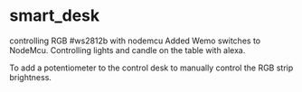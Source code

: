 # smart_desk
controlling  RGB #ws2812b with nodemcu
Added Wemo switches to NodeMcu. Controlling lights and candle on the table with alexa.

To add a potentiometer to the control desk to manually control the RGB strip brightness.
